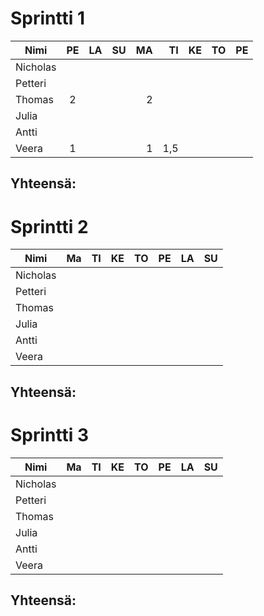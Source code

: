 # Sprintti 1

| Nimi          | PE            | LA    | SU      | MA    | TI    | KE     | TO    | PE     |
| ------------- |:-------------:| -----:| -----:  | -----:| -----:| -----: | -----:| ------:|
| Nicholas      |               |       |         |       |       |        |       |        |
| Petteri       |               |       |         |       |       |        |       |        |
| Thomas        |       2       |       |         |   2   |       |        |       |        |
| Julia         |               |       |         |       |       |        |       |        |
| Antti         |               |       |         |       |       |        |       |        |
| Veera         |       1       |       |         |   1   |  1,5  |        |       |        |
## Yhteensä: 


# Sprintti 2

| Nimi          | Ma            | TI    | KE      | TO    | PE    | LA     | SU    |
| ------------- |:-------------:| -----:| -----:  | -----:| -----:| -----: | -----:|
| Nicholas      |               |       |         |       |       |        |       |
| Petteri       |               |       |         |       |       |        |       |
| Thomas        |               |       |         |       |       |        |       |
| Julia         |               |       |         |       |       |        |       |
| Antti         |               |       |         |       |       |        |       |
| Veera         |               |       |         |       |       |        |       |
## Yhteensä: 


# Sprintti 3

| Nimi          | Ma            | TI    | KE      | TO    | PE    | LA     | SU    |
| ------------- |:-------------:| -----:| -----:  | -----:| -----:| -----: | -----:|
| Nicholas      |               |       |         |       |       |        |       |
| Petteri       |               |       |         |       |       |        |       |
| Thomas        |               |       |         |       |       |        |       |
| Julia         |               |       |         |       |       |        |       |
| Antti         |               |       |         |       |       |        |       |
| Veera         |               |       |         |       |       |        |       |
## Yhteensä: 
